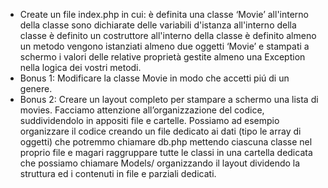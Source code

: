 - Create un file index.php in cui: è definita una classe ‘Movie’
  all'interno della classe sono dichiarate delle variabili d'istanza
  all'interno della classe è definito un costruttore
  all'interno della classe è definito almeno un metodo
  vengono istanziati almeno due oggetti ‘Movie’ e stampati a schermo i valori delle relative proprietà
  gestite almeno una Exception nella logica dei vostri metodi.
- Bonus 1:
  Modificare la classe Movie in modo che accetti piú di un genere.
- Bonus 2:
  Creare un layout completo per stampare a schermo una lista di movies.
  Facciamo attenzione all’organizzazione del codice, suddividendolo in appositi file e cartelle. Possiamo ad esempio organizzare il codice
  creando un file dedicato ai dati (tipo le array di oggetti) che potremmo chiamare db.php
  mettendo ciascuna classe nel proprio file e magari raggruppare tutte le classi in una cartella dedicata che possiamo chiamare Models/
  organizzando il layout dividendo la struttura ed i contenuti in file e parziali dedicati.
